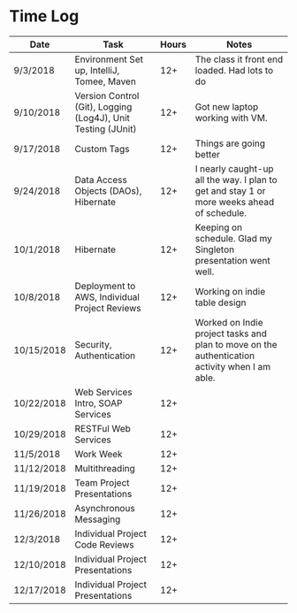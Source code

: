 # Time Log

| Date | Task | Hours | Notes|
|------|------|-------|------|
| 9/3/2018|Environment Set up, IntelliJ, Tomee, Maven| 12+ | The class it front end loaded. Had lots to do |
| 9/10/2018|Version Control (Git), Logging (Log4J), Unit Testing (JUnit) | 12+ | Got new laptop working with VM. |
| 9/17/2018|Custom Tags | 12+ | Things are going better |
| 9/24/2018|Data Access Objects (DAOs), Hibernate | 12+ | I nearly caught-up all the way. I plan to get and stay 1 or more weeks ahead of schedule. |
| 10/1/2018|Hibernate | 12+ | Keeping on schedule. Glad my Singleton presentation went well.|
| 10/8/2018|Deployment to AWS, Individual Project Reviews | 12+ | Working on indie table design|
| 10/15/2018|Security, Authentication | 12+ | Worked on Indie project tasks and plan to move on the authentication activity when I am able.|
| 10/22/2018|Web Services Intro, SOAP Services | 12+ | |
| 10/29/2018|RESTFul Web Services | 12+ | |
| 11/5/2018|Work Week | 12+ | |
| 11/12/2018|Multithreading | 12+ | |
| 11/19/2018|Team Project Presentations | 12+  | |
| 11/26/2018|Asynchronous Messaging | 12+  | |
| 12/3/2018|Individual Project Code Reviews | 12+  | |
| 12/10/2018|Individual Project Presentations | 12+  | |
| 12/17/2018|Individual Project Presentations | 12+  | |